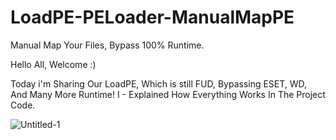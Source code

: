 # LoadPE-PELoader-ManualMapPE
Manual Map Your Files, Bypass 100% Runtime.


Hello All, Welcome :)

Today i'm Sharing Our LoadPE, Which is still FUD, Bypassing ESET, WD, And Many More Runtime!
I - Explained How Everything Works In The Project Code.


![Untitled-1](https://user-images.githubusercontent.com/86024483/187587886-91653dab-2422-4e1d-ab3b-351357eeb590.jpg)
